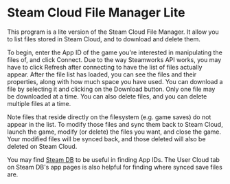 Steam Cloud File Manager Lite
=============================
This program is a lite version of the Steam Cloud File Manager. It allow you to list files stored in Steam Cloud, and to download and delete them.

To begin, enter the App ID of the game you're interested in manipulating the files of, and click Connect. Due to the way Steamworks API works, you may have to click Refresh after connecting to have the list of files actually appear. After the file list has loaded, you can see the files and their properties, along with how much space you have used. You can download a file by selecting it and clicking on the Download button. Only one file may be downloaded at a time. You can also delete files, and you can delete multiple files at a time.

Note files that reside directly on the filesystem (e.g. game saves) do not appear in the list. To modify those files and sync them back to Steam Cloud, launch the game, modify (or delete) the files you want, and close the game. Your modified files will be synced back, and those deleted will also be deleted on Steam Cloud.

You may find [Steam DB](https://steamdb.info/) to be useful in finding App IDs. The User Cloud tab on Steam DB's app pages is also helpful for finding where synced save files are.